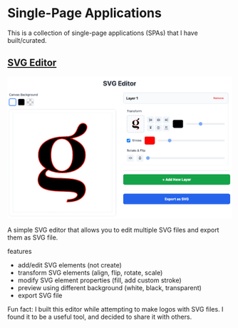# Single-Page Applications

This is a collection of single-page applications (SPAs) that I have built/curated.

## [SVG Editor](svg_editor.html)

![SVG Editor](/assets/svg_editor_example.png)

A simple SVG editor that allows you to edit multiple SVG files and export them as SVG file.

features
- add/edit SVG elements (not create)
- transform SVG elements (align, flip, rotate, scale)
- modify SVG element properties (fill, add custom stroke)
- preview using different background (white, black, transparent)
- export SVG file

Fun fact: I built this editor while attempting to make logos with SVG files. I found it to be a useful tool, and decided to share it with others.

